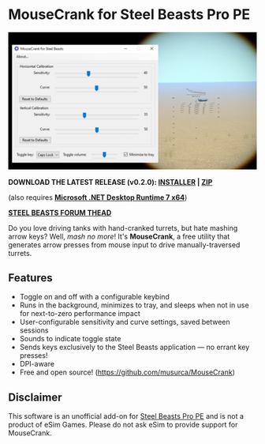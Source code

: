 # MouseCrank for Steel Beasts Pro PE
<p align="center"><img src="https://raw.githubusercontent.com/musurca/MouseCrank/master/graphics/screenshots/composite_sm.png" /></p>

**DOWNLOAD THE LATEST RELEASE (v0.2.0): [INSTALLER](https://github.com/musurca/MouseCrank/releases/download/v0.2.0_installer/Install_MouseCrank_v0.2.0.exe) | [ZIP](https://github.com/musurca/MouseCrank/releases/download/v0.2.0_zip/MouseCrank_v0.2.0.zip)**

(also requires **[Microsoft .NET Desktop Runtime 7 x64](https://dotnet.microsoft.com/en-us/download/dotnet/thank-you/runtime-desktop-7.0.10-windows-x64-installer)**)

**[STEEL BEASTS FORUM THEAD](https://www.steelbeasts.com/topic/17215-mousecrank-%E2%80%94-mouse-input-for-hand-cranked-turrets/)**

Do you love driving tanks with hand-cranked turrets, but hate mashing arrow keys? Well, *mash no more*! It's **MouseCrank**, a free utility that generates arrow presses from mouse input to drive manually-traversed turrets.

## Features

* Toggle on and off with a configurable keybind
* Runs in the background, minimizes to tray, and sleeps when not in use for next-to-zero performance impact
* User-configurable sensitivity and curve settings, saved between sessions
* Sounds to indicate toggle state
* Sends keys exclusively to the Steel Beasts application — no errant key presses!
* DPI-aware
* Free and open source! (https://github.com/musurca/MouseCrank)

## Disclaimer

This software is an unofficial add-on for [Steel Beasts Pro PE](https://www.esimgames.com/) and is not a product of eSim Games. Please do not ask eSim to provide support for MouseCrank.
